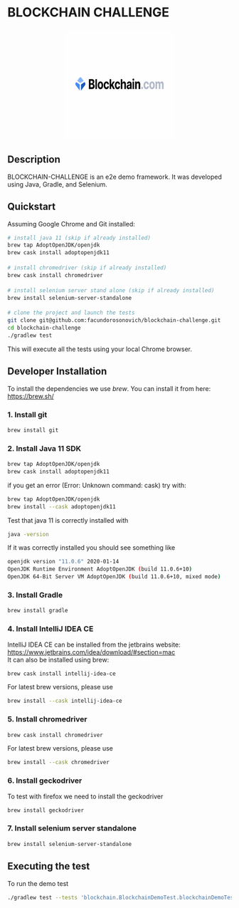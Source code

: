 # BLOCKCHAIN CHALLENGE

<p align="center">
  <img src="images/logo.jpg" width="250" height="250"/>
</p>

## Description

BLOCKCHAIN-CHALLENGE is an e2e demo framework. It was developed using Java, Gradle, and Selenium.

## Quickstart

Assuming Google Chrome and Git installed:

```bash
# install java 11 (skip if already installed)
brew tap AdoptOpenJDK/openjdk
brew cask install adoptopenjdk11

# install chromedriver (skip if already installed)
brew cask install chromedriver

# install selenium server stand alone (skip if already installed)
brew install selenium-server-standalone

# clone the project and launch the tests
git clone git@github.com:facundorosonovich/blockchain-challenge.git
cd blockchain-challenge
./gradlew test 
```

This will execute all the tests using your local Chrome browser.


## Developer Installation

To install the dependencies we use *brew*. You can install it from here: <https://brew.sh/>

### 1. Install git

```bash
brew install git
```

### 2. Install Java 11 SDK

```bash
brew tap AdoptOpenJDK/openjdk
brew cask install adoptopenjdk11
```
if you get an error (Error: Unknown command: cask) try with:

```bash
brew tap AdoptOpenJDK/openjdk
brew install --cask adoptopenjdk11
```

Test that java 11 is correctly installed with

```bash
java -version
```

If it was correctly installed you should see something like

 ```bash
openjdk version "11.0.6" 2020-01-14
OpenJDK Runtime Environment AdoptOpenJDK (build 11.0.6+10)
OpenJDK 64-Bit Server VM AdoptOpenJDK (build 11.0.6+10, mixed mode)
```

### 3. Install Gradle

```bash
brew install gradle
```

### 4. Install IntelliJ IDEA CE

IntelliJ IDEA CE can be installed from the jetbrains website: <https://www.jetbrains.com/idea/download/#section=mac>  
It can also be installed using brew:

```bash
brew cask install intellij-idea-ce
```

For latest brew versions, please use

```bash
brew install --cask intellij-idea-ce
```

### 5. Install chromedriver

```bash
brew cask install chromedriver
```

For latest brew versions, please use

```bash
brew install --cask chromedriver
```

### 6. Install geckodriver

To test with firefox we need to install the geckodriver

```bash
brew install geckodriver
```

### 7. Install selenium server standalone

```bash
brew install selenium-server-standalone
```

## Executing the test
To run the demo test
```bash
./gradlew test --tests 'blockchain.BlockchainDemoTest.blockchainDemoTest'
```


